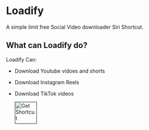 # Loadify
A simple limit free Social Video downloader Siri Shortcut.



## What can Loadify do?
Loadify Can:
- Download Youtube vidoes and shorts
- Download Instagram Reels
- Download TikTok videos


  <a href="">
    <img src="https://github.com/c0norr/Loadify/assets/39117916/b3e4d550-3514-4739-99ca-1a4819abfce6" height="60px" alt="Get Shortcut">
  </a>
